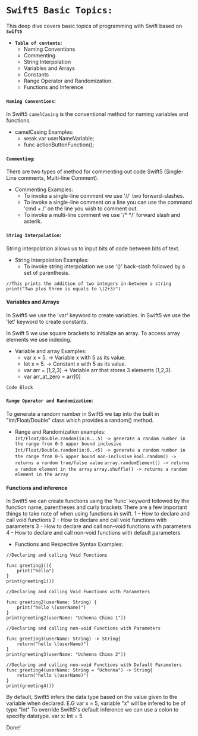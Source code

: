 # **`Swift5 Basic Topics:`**

This deep dive covers basic topics of programming with Swift based on **`Swift5`**

-  **`Table of contents`:**
    - Naming Conventions
    - Commenting
    - String Interpolation    
    - Variables and Arrays
    - Constants
    - Range Operator and Randomization.
    - Functions and Inference

#### **`Naming Conventions`:**
In Swift5 `camelCasing` is the conventional method for naming variables and functions.

- camelCasing Examples:
    - weak var userNameVariable;
    - func actionButtonFunction();

#### **`Commenting`:**
There are two types of method for commenting out code Swift5 (Single-Line comments, Multi-line Comment). 

- Commenting Examples:
    - To invoke a single-line comment we use '//' two forward-slashes.
    - To invoke a single-line comment on a line you can use the command 'cmd + /' on the line you wish to comment out.
    - To invoke a multi-line comment we use '/* */' forward slash and asterik.
    
#### **`String Interpolation`:**
String interpolation allows us to input bits of code between bits of text.

- String Interpolation Examples:
    - To invoke string interpolation we use '\()' back-slash followed by a set of parenthesis.
```
//This prints the addition of two integers in-between a string 
print("Two plus three is equals to \(2+3)")
```    


#### **Variables and Arrays** 
In Swift5 we use the 'var' keyword to create variables.
In Swift5 we use the 'let' keyword to create constants.

In Swift 5 we use square brackets to initialize an array.
To access array elements we use indexing.

- Variable and array Examples:
    - var x = 5. -> Variable x with 5 as its value.
    - let x = 5. -> Constant x with 5 as its value.
    - var arr = [1,2,3] -> Variable arr that stores 3 elements (1,2,3).
    - var arr_at_zero = arr[0]
    
    
```
Code Block
``` 

#### **`Range Operator and Randomization`:**
To generate a random number in Swift5 we tap into the built in "Int/Float/Double" class which provides a random() method.



- Range and Randomization examples:
```Int/Float/Double.random(in:0...5) -> generate a random number in the range from 0-5 upper bound inclusive```  
```Int/Float/Double.random(in:0..<5) -> generate a random number in the range from 0-5 upper bound non-inclusive``` 
```Bool.random() -> returns a random true/false value```
```array.randomElement() -> returns a random element in the array``` 
```array.shuffle() -> returns a random element in the array```

#### **Functions and inference** 
In Swift5 we can create functions using the 'func' keyword followed by the function name, parentheses and curly brackets
There are a few important things to take note of when using functions in swift.
1 - How to declare and call void functions
2 - How to declare and call void functions with parameters
3 - How to declare and call non-void functions with parameters
4 - How to declare and call non-void functions with default parameters

- Functions and Respective Syntax Examples:

```
//Declaring and calling Void Functions

func greeting1(){
    print("hello")
}
print(greeting1())

//Declaring and calling Void Functions with Parameters

func greeting2(userName: String) {
    print("hello \(userName)")
}
print(greeting2(userName: "Uchenna Chima 1"))

//Declaring and calling non-void Functions with Parameters 

func greeting3(userName: String) -> String{
    return("hello \(userName)")
}
print(greeting3(userName: "Uchenna Chima 2"))

//Declaring and calling non-void Functions with Default Parameters
func greeting4(userName: String = "Uchenna") -> String{
    return("hello \(userName)")
}
print(greeting4())

``` 
By default, Swift5 infers the data type based on the value given to the variable when declared. E.G var x = 5, variable "x" will be infered to be of type "Int"
To override Swift5's default inference we can use a colon to specifiy datatype. var x: Int = 5

Done!




